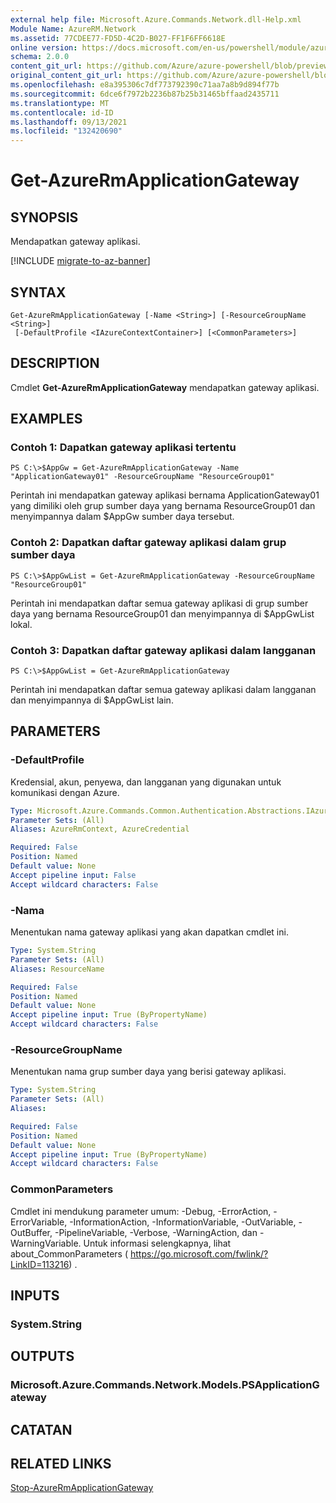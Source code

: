 ```yaml
---
external help file: Microsoft.Azure.Commands.Network.dll-Help.xml
Module Name: AzureRM.Network
ms.assetid: 77CDEE77-FD5D-4C2D-B027-FF1F6FF6618E
online version: https://docs.microsoft.com/en-us/powershell/module/azurerm.network/get-azurermapplicationgateway
schema: 2.0.0
content_git_url: https://github.com/Azure/azure-powershell/blob/preview/src/ResourceManager/Network/Commands.Network/help/Get-AzureRmApplicationGateway.md
original_content_git_url: https://github.com/Azure/azure-powershell/blob/preview/src/ResourceManager/Network/Commands.Network/help/Get-AzureRmApplicationGateway.md
ms.openlocfilehash: e8a395306c7df773792390c71aa7a8b9d894f77b
ms.sourcegitcommit: 6dce6f7972b2236b87b25b31465bffaad2435711
ms.translationtype: MT
ms.contentlocale: id-ID
ms.lasthandoff: 09/13/2021
ms.locfileid: "132420690"
---
```

# Get-AzureRmApplicationGateway

## SYNOPSIS
Mendapatkan gateway aplikasi.

[!INCLUDE [migrate-to-az-banner](../../includes/migrate-to-az-banner.md)]

## SYNTAX

```
Get-AzureRmApplicationGateway [-Name <String>] [-ResourceGroupName <String>]
 [-DefaultProfile <IAzureContextContainer>] [<CommonParameters>]
```

## DESCRIPTION
Cmdlet **Get-AzureRmApplicationGateway** mendapatkan gateway aplikasi.

## EXAMPLES

### Contoh 1: Dapatkan gateway aplikasi tertentu
```
PS C:\>$AppGw = Get-AzureRmApplicationGateway -Name "ApplicationGateway01" -ResourceGroupName "ResourceGroup01"
```

Perintah ini mendapatkan gateway aplikasi bernama ApplicationGateway01 yang dimiliki oleh grup sumber daya yang bernama ResourceGroup01 dan menyimpannya dalam $AppGw sumber daya tersebut.

### Contoh 2: Dapatkan daftar gateway aplikasi dalam grup sumber daya
```
PS C:\>$AppGwList = Get-AzureRmApplicationGateway -ResourceGroupName "ResourceGroup01"
```

Perintah ini mendapatkan daftar semua gateway aplikasi di grup sumber daya yang bernama ResourceGroup01 dan menyimpannya di $AppGwList lokal.

### Contoh 3: Dapatkan daftar gateway aplikasi dalam langganan
```
PS C:\>$AppGwList = Get-AzureRmApplicationGateway
```

Perintah ini mendapatkan daftar semua gateway aplikasi dalam langganan dan menyimpannya di $AppGwList lain.

## PARAMETERS

### -DefaultProfile
Kredensial, akun, penyewa, dan langganan yang digunakan untuk komunikasi dengan Azure.

```yaml
Type: Microsoft.Azure.Commands.Common.Authentication.Abstractions.IAzureContextContainer
Parameter Sets: (All)
Aliases: AzureRmContext, AzureCredential

Required: False
Position: Named
Default value: None
Accept pipeline input: False
Accept wildcard characters: False
```

### -Nama
Menentukan nama gateway aplikasi yang akan dapatkan cmdlet ini.

```yaml
Type: System.String
Parameter Sets: (All)
Aliases: ResourceName

Required: False
Position: Named
Default value: None
Accept pipeline input: True (ByPropertyName)
Accept wildcard characters: False
```

### -ResourceGroupName
Menentukan nama grup sumber daya yang berisi gateway aplikasi.

```yaml
Type: System.String
Parameter Sets: (All)
Aliases:

Required: False
Position: Named
Default value: None
Accept pipeline input: True (ByPropertyName)
Accept wildcard characters: False
```

### CommonParameters
Cmdlet ini mendukung parameter umum: -Debug, -ErrorAction, -ErrorVariable, -InformationAction, -InformationVariable, -OutVariable, -OutBuffer, -PipelineVariable, -Verbose, -WarningAction, dan -WarningVariable. Untuk informasi selengkapnya, lihat about_CommonParameters ( https://go.microsoft.com/fwlink/?LinkID=113216) .

## INPUTS

### System.String

## OUTPUTS

### Microsoft.Azure.Commands.Network.Models.PSApplicationGateway

## CATATAN

## RELATED LINKS

[Stop-AzureRmApplicationGateway](./Stop-AzureRmApplicationGateway.md)


